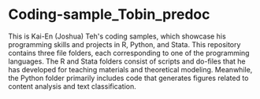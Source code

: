 # Coding-sample_Tobin_predoc

This is Kai-En (Joshua) Teh's coding samples, which showcase his programming skills and projects in R, Python, and Stata. This repository contains three file folders, each corresponding to one of the programming languages. The R and Stata folders consist of scripts and do-files that he has developed for teaching materials and theoretical modeling. Meanwhile, the Python folder primarily includes code that generates figures related to content analysis and text classification.
